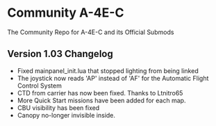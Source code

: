 # Community A-4E-C
The Community Repo for A-4E-C and its Official Submods
## Version 1.03 Changelog

* Fixed mainpanel_init.lua that stopped lighting from being linked
* The joystick now reads 'AP' instead of 'AF' for the  Automatic Flight Control System
* CTD from carrier has now been fixed. Thanks to Ltnitro65
* More Quick Start missions have been added for each map.
* CBU visibility has been fixed
* Canopy no-longer invisible inside.
